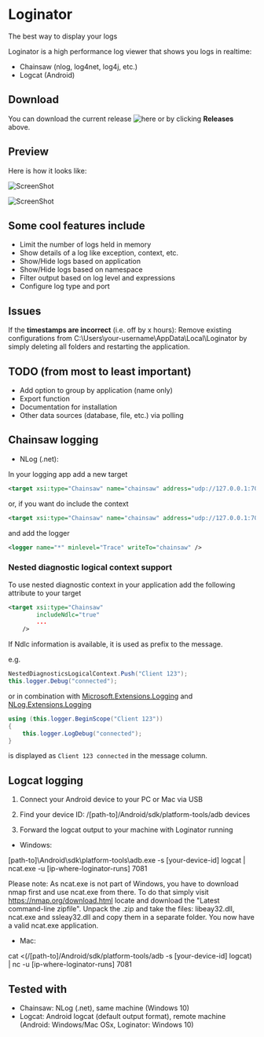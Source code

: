# Loginator
The best way to display your logs

Loginator is a high performance log viewer that shows you logs in realtime:

* Chainsaw (nlog, log4net, log4j, etc.)
* Logcat (Android)

## Download

You can download the current release ![here](https://github.com/dabeku/Loginator/releases) or by clicking **Releases** above.

## Preview

Here is how it looks like:

![ScreenShot](https://cloud.githubusercontent.com/assets/14138808/9817745/0aaca424-58a5-11e5-82ca-e791690958d8.png)

![ScreenShot](https://cloud.githubusercontent.com/assets/14138808/25998297/a3489e76-3720-11e7-8c9f-60b67423d2c5.png)

## Some cool features include

* Limit the number of logs held in memory
* Show details of a log like exception, context, etc.
* Show/Hide logs based on application
* Show/Hide logs based on namespace
* Filter output based on log level and expressions
* Configure log type and port

## Issues
If the **timestamps are incorrect** (i.e. off by x hours): Remove existing configurations from C:\Users\your-username\AppData\Local\Loginator by simply deleting all folders and restarting the application.

## TODO (from most to least important)

* Add option to group by application (name only)
* Export function
* Documentation for installation
* Other data sources (database, file, etc.) via polling

## Chainsaw logging

* NLog (.net):

In your logging app add a new target

```xml
<target xsi:type="Chainsaw" name="chainsaw" address="udp://127.0.0.1:7071" />
```

or, if you want do include the context

```xml
<target xsi:type="Chainsaw" name="chainsaw" address="udp://127.0.0.1:7071" includeMdc="true" />
```

and add the logger

```xml
<logger name="*" minlevel="Trace" writeTo="chainsaw" />
```

### Nested diagnostic logical context support

To use nested diagnostic context in your application add the following attribute to your target

```xml
<target xsi:type="Chainsaw"
        includeNdlc="true"
        ...
    />
```

If Ndlc information is available, it is used as prefix to the message.

e.g.

```cs
NestedDiagnosticsLogicalContext.Push("Client 123");
this.logger.Debug("connected");
```

or in combination with [Microsoft.Extensions.Logging](https://www.nuget.org/packages/Microsoft.Extensions.Logging/) and [NLog.Extensions.Logging](https://www.nuget.org/packages/NLog.Extensions.Logging/)

```cs
using (this.logger.BeginScope("Client 123"))
{
    this.logger.LogDebug("connected");
}
```

is displayed as `Client 123 connected` in the message column.

## Logcat logging

1. Connect your Android device to your PC or Mac via USB

2. Find your device ID: /[path-to]/Android/sdk/platform-tools/adb devices

3. Forward the logcat output to your machine with Loginator running

* Windows:

[path-to]\Android\sdk\platform-tools\adb.exe -s [your-device-id] logcat | ncat.exe -u [ip-where-loginator-runs] 7081

Please note: As ncat.exe is not part of Windows, you have to download nmap first and use ncat.exe from there. To do that simply visit https://nmap.org/download.html locate and download the "Latest command-line zipfile". Unpack the .zip and take the files: libeay32.dll, ncat.exe and ssleay32.dll and copy them in a separate folder. You now have a valid ncat.exe application.

* Mac:

cat <(/[path-to]/Android/sdk/platform-tools/adb -s [your-device-id] logcat) | nc -u [ip-where-loginator-runs] 7081

## Tested with

* Chainsaw: NLog (.net), same machine (Windows 10)
* Logcat: Android logcat (default output format), remote machine (Android: Windows/Mac OSx, Loginator: Windows 10)
